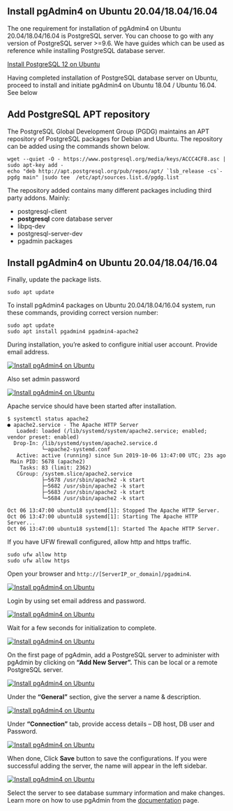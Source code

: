 ## Install pgAdmin4 on Ubuntu 20.04/18.04/16.04

The one requirement for installation of pgAdmin4 on Ubuntu 20.04/18.04/16.04 is PostgreSQL server. You can choose to go with any version of PostgreSQL server >=9.6. We have guides which can be used as reference while installing PostgreSQL database server.

[Install PostgreSQL 12 on Ubuntu](https://computingforgeeks.com/install-postgresql-12-on-ubuntu/)

Having completed installation of PostgreSQL database server on Ubuntu, proceed to install and initiate pgAdmin4 on Ubuntu 18.04 / Ubuntu 16.04. See below

## Add PostgreSQL APT repository

The PostgreSQL Global Development Group (PGDG) maintains an APT repository of PostgreSQL packages for Debian and Ubuntu. The repository can be added using the commands shown below.

```
wget --quiet -O - https://www.postgresql.org/media/keys/ACCC4CF8.asc | sudo apt-key add -
echo "deb http://apt.postgresql.org/pub/repos/apt/ `lsb_release -cs`-pgdg main" |sudo tee  /etc/apt/sources.list.d/pgdg.list
```

The repository added contains many different packages including third party addons. Mainly:

- postgresql-client
- **postgresql** core database server
- libpq-dev
- postgresql-server-dev
- pgadmin packages

## Install pgAdmin4 on Ubuntu 20.04/18.04/16.04

Finally, update the package lists.

```
sudo apt update
```

To install pgAdmin4 packages on Ubuntu 20.04/18.04/16.04 system, run these commands, providing correct version number:

```
sudo apt update
sudo apt install pgadmin4 pgadmin4-apache2
```

During installation, you’re asked to configure initial user account. Provide email address.

[![Install pgAdmin4 on Ubuntu](https://computingforgeeks.com/wp-content/uploads/2019/10/install-pgadmin-ubuntu-01-1024x368.png?ezimgfmt=rs:696x250/rscb8/ng:webp/ngcb8)](data:image/svg+xml,<%2Fsvg>)

Also set admin password

[![Install pgAdmin4 on Ubuntu](https://computingforgeeks.com/wp-content/uploads/2019/10/install-pgadmin-ubuntu-02-1024x451.png?ezimgfmt=rs:696x307/rscb8/ng:webp/ngcb8)](data:image/svg+xml,<%2Fsvg>)

Apache service should have been started after installation.

```
$ systemctl status apache2
● apache2.service - The Apache HTTP Server
   Loaded: loaded (/lib/systemd/system/apache2.service; enabled; vendor preset: enabled)
  Drop-In: /lib/systemd/system/apache2.service.d
           └─apache2-systemd.conf
   Active: active (running) since Sun 2019-10-06 13:47:00 UTC; 23s ago
 Main PID: 5678 (apache2)
    Tasks: 83 (limit: 2362)
   CGroup: /system.slice/apache2.service
           ├─5678 /usr/sbin/apache2 -k start
           ├─5682 /usr/sbin/apache2 -k start
           ├─5683 /usr/sbin/apache2 -k start
           └─5684 /usr/sbin/apache2 -k start

Oct 06 13:47:00 ubuntu18 systemd[1]: Stopped The Apache HTTP Server.
Oct 06 13:47:00 ubuntu18 systemd[1]: Starting The Apache HTTP Server...
Oct 06 13:47:00 ubuntu18 systemd[1]: Started The Apache HTTP Server.
```

If you have UFW firewall configured, allow http and https traffic.

```
sudo ufw allow http
sudo ufw allow https
```

Open your browser and `http://[ServerIP_or_domain]/pgadmin4`.

[![Install pgAdmin4 on Ubuntu](https://computingforgeeks.com/wp-content/uploads/2019/10/install-pgadmin-ubuntu-03-1024x497.png?ezimgfmt=rs:696x338/rscb8/ng:webp/ngcb8)](data:image/svg+xml,<%2Fsvg>)

Login by using set email address and password.

[![Install pgAdmin4 on Ubuntu](https://computingforgeeks.com/wp-content/uploads/2019/10/install-pgadmin-ubuntu-04-1024x419.png?ezimgfmt=rs:696x285/rscb8/ng:webp/ngcb8)](data:image/svg+xml,<%2Fsvg>)

Wait for a few seconds for initialization to complete.

[![Install pgAdmin4 on Ubuntu](https://computingforgeeks.com/wp-content/uploads/2019/10/install-pgadmin-ubuntu-05-1024x320.png?ezimgfmt=rs:696x218/rscb8/ng:webp/ngcb8)](data:image/svg+xml,<%2Fsvg>)

On the first page of pgAdmin, add a PostgreSQL server to administer with pgAdmin by clicking on **“Add New Server”.** This can be local or a remote PostgreSQL server.

[![Install pgAdmin4 on Ubuntu](https://computingforgeeks.com/wp-content/uploads/2018/11/pgAdmin-centos-7-fedora-29-add-server-01-1024x202.png?ezimgfmt=rs:696x137/rscb8/ng:webp/ngcb8)](data:image/svg+xml,<%2Fsvg>)

Under the **“General”** section, give the server a name & description.

[![Install pgAdmin4 on Ubuntu](https://computingforgeeks.com/wp-content/uploads/2018/11/pgAdmin-centos-7-fedora-29-addd-server-02-1024x777.png?ezimgfmt=rs:696x528/rscb8/ng:webp/ngcb8)](data:image/svg+xml,<%2Fsvg>)

Under **“Connection”** tab, provide access details – DB host, DB user and Password.

[![Install pgAdmin4 on Ubuntu](https://computingforgeeks.com/wp-content/uploads/2018/11/pgAdmin-centos-7-fedora-29-add-server-03-1013x1024.png?ezimgfmt=rs:696x704/rscb8/ng:webp/ngcb8)](data:image/svg+xml,<%2Fsvg>)

When done, Click **Save** button to save the configurations. If you were successful adding the server, the name will appear in the left sidebar.

[![Install pgAdmin4 on Ubuntu](https://computingforgeeks.com/wp-content/uploads/2019/03/install-pgadmin-debian-10-9-8-06-1024x297.png?ezimgfmt=rs:696x202/rscb8/ng:webp/ngcb8)](data:image/svg+xml,<%2Fsvg>)

Select the server to see database summary information and make changes. Learn more on how to use pgAdmin from the [documentation](https://www.pgadmin.org/docs/pgadmin4/dev/) page.